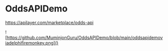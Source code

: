 # OddsAPIDemo
https://apilayer.com/marketplace/odds-api

![https://github.com/MuminjonGuru/OddsAPIDemo/blob/main/oddsapidemoviadelphifiremonkey.png]()
